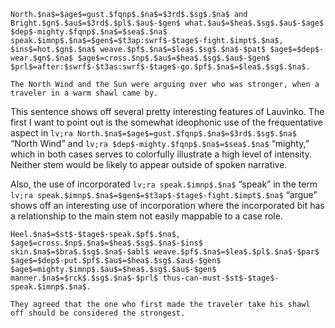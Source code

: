 ```
North.$na$=$age$=gust.$fqnp$.$na$=$3rd$.$sg$.$na$ and Bright.$gn$.$au$=$3rd$.$pl$.$au$-$gen$ what.$au$=$hea$.$sg$.$au$-$age$ $dep$-mighty.$fqnp$.$na$=$sea$.$na$ speak.$imnp$.$na$=$gen$=$t3ap:swrf$-$tage$-fight.$impt$.$na$, $ins$=hot.$gn$.$na$ weave.$pf$.$na$=$lea$.$sg$.$na$-$pat$ $age$=$dep$-wear.$gn$.$na$ $age$=cross.$np$.$au$=$hea$.$sg$.$au$-$gen$ $prl$=after:$swrf$-$t3as:swrf$-$tage$-go.$pf$.$na$=$lea$.$sg$.$na$.

The North Wind and the Sun were arguing over who was stronger, when a traveler in a warm shawl came by.
```

This sentence shows off several pretty interesting features of Lauvìnko. The
first I want to point out is the somewhat ideophonic use of the frequentative
aspect in `lv;ra North.$na$=$age$=gust.$fqnp$.$na$=$3rd$.$sg$.$na$` “North Wind”
and `lv;ra $dep$-mighty.$fqnp$.$na$=$sea$.$na$` “mighty,” which in both cases
serves to colorfully illustrate a high level of intensity. Neither stem would be
likely to appear outside of spoken narrative.

Also, the use of incorporated
`lv;ra speak.$imnp$.$na$` “speak” in the term
`lv;ra speak.$imnp$.$na$=$gen$=$t3ap$-$tage$-fight.$impt$.$na$` “argue” shows off an
interesting use of incorporation where the incorporated bit has a relationship
to the main stem not easily mappable to a case role.

```
Heel.$na$=$st$-$tage$-speak.$pf$.$na$, $age$=cross.$np$.$na$=$hea$.$sg$.$na$-$ins$ skin.$na$=$bra$.$sg$.$na$-$abl$ weave.$pf$.$na$=$lea$.$pl$.$na$-$par$ $age$=$dep$-put.$pf$.$au$=$hea$.$sg$.$au$-$gen$ $age$=mighty.$imnp$.$au$=$hea$.$sg$.$au$-$gen$ manner.$na$=$rck$.$sg$.$na$-$prl$ thus-can-must-$st$-$tage$-speak.$imnp$.$na$.

They agreed that the one who first made the traveler take his shawl off should be considered the strongest.
```
